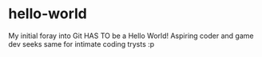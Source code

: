 # hello-world
My initial foray into Git HAS TO be a Hello World!
Aspiring coder and game dev seeks same for intimate coding trysts :p
